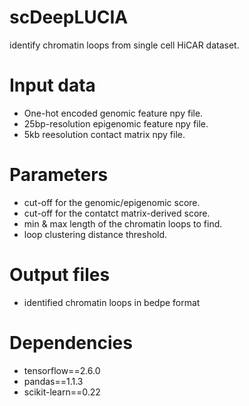 # scDeepLUCIA
identify chromatin loops from single cell HiCAR dataset.

# Input data
- One-hot encoded genomic feature npy file.
- 25bp-resolution epigenomic feature npy file.
- 5kb reesolution contact matrix npy file.

# Parameters
- cut-off for the genomic/epigenomic score.
- cut-off for the contatct matrix-derived score.
- min & max length of the chromatin loops to find.
- loop clustering distance threshold.

# Output files
- identified chromatin loops in bedpe format

# Dependencies
- tensorflow==2.6.0
- pandas==1.1.3
- scikit-learn==0.22
